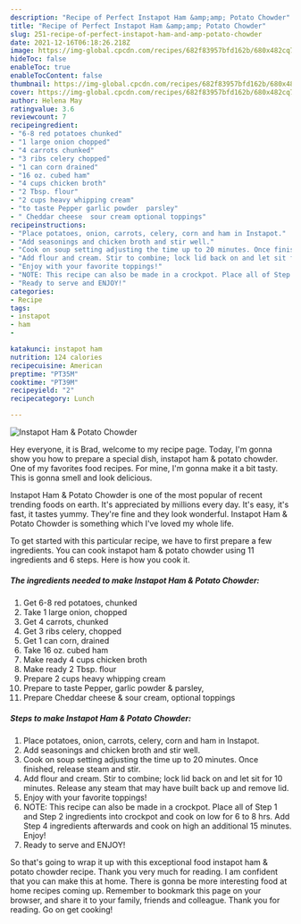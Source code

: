 ```yaml
---
description: "Recipe of Perfect Instapot Ham &amp;amp; Potato Chowder"
title: "Recipe of Perfect Instapot Ham &amp;amp; Potato Chowder"
slug: 251-recipe-of-perfect-instapot-ham-and-amp-potato-chowder
date: 2021-12-16T06:18:26.218Z
image: https://img-global.cpcdn.com/recipes/682f83957bfd162b/680x482cq70/instapot-ham-potato-chowder-recipe-main-photo.jpg
hideToc: false
enableToc: true
enableTocContent: false
thumbnail: https://img-global.cpcdn.com/recipes/682f83957bfd162b/680x482cq70/instapot-ham-potato-chowder-recipe-main-photo.jpg
cover: https://img-global.cpcdn.com/recipes/682f83957bfd162b/680x482cq70/instapot-ham-potato-chowder-recipe-main-photo.jpg
author: Helena May
ratingvalue: 3.6
reviewcount: 7
recipeingredient:
- "6-8 red potatoes chunked"
- "1 large onion chopped"
- "4 carrots chunked"
- "3 ribs celery chopped"
- "1 can corn drained"
- "16 oz. cubed ham"
- "4 cups chicken broth"
- "2 Tbsp. flour"
- "2 cups heavy whipping cream"
- "to taste Pepper garlic powder  parsley"
- " Cheddar cheese  sour cream optional toppings"
recipeinstructions:
- "Place potatoes, onion, carrots, celery, corn and ham in Instapot."
- "Add seasonings and chicken broth and stir well."
- "Cook on soup setting adjusting the time up to 20 minutes. Once finished, release steam and stir."
- "Add flour and cream. Stir to combine; lock lid back on and let sit for 10 minutes. Release any steam that may have built back up and remove lid."
- "Enjoy with your favorite toppings!"
- "NOTE: This recipe can also be made in a crockpot. Place all of Step 1 and Step 2 ingredients into crockpot and cook on low for 6 to 8 hrs. Add Step 4 ingredients afterwards and cook on high an additional 15 minutes. Enjoy!"
- "Ready to serve and ENJOY!"
categories:
- Recipe
tags:
- instapot
- ham
- 

katakunci: instapot ham  
nutrition: 124 calories
recipecuisine: American
preptime: "PT35M"
cooktime: "PT39M"
recipeyield: "2"
recipecategory: Lunch

---
```



![Instapot Ham &amp; Potato Chowder](https://img-global.cpcdn.com/recipes/682f83957bfd162b/680x482cq70/instapot-ham-potato-chowder-recipe-main-photo.jpg)

Hey everyone, it is Brad, welcome to my recipe page. Today, I'm gonna show you how to prepare a special dish, instapot ham &amp; potato chowder. One of my favorites food recipes. For mine, I'm gonna make it a bit tasty. This is gonna smell and look delicious.



Instapot Ham &amp; Potato Chowder is one of the most popular of recent trending foods on earth. It's appreciated by millions every day. It's easy, it's fast, it tastes yummy. They're fine and they look wonderful. Instapot Ham &amp; Potato Chowder is something which I've loved my whole life.


To get started with this particular recipe, we have to first prepare a few ingredients. You can cook instapot ham &amp; potato chowder using 11 ingredients and 6 steps. Here is how you cook it.

<!--inarticleads1-->

##### The ingredients needed to make Instapot Ham &amp; Potato Chowder:

1. Get 6-8 red potatoes, chunked
1. Take 1 large onion, chopped
1. Get 4 carrots, chunked
1. Get 3 ribs celery, chopped
1. Get 1 can corn, drained
1. Take 16 oz. cubed ham
1. Make ready 4 cups chicken broth
1. Make ready 2 Tbsp. flour
1. Prepare 2 cups heavy whipping cream
1. Prepare to taste Pepper, garlic powder &amp; parsley,
1. Prepare  Cheddar cheese &amp; sour cream, optional toppings




<!--inarticleads2-->

##### Steps to make Instapot Ham &amp; Potato Chowder:

1. Place potatoes, onion, carrots, celery, corn and ham in Instapot.
1. Add seasonings and chicken broth and stir well.
1. Cook on soup setting adjusting the time up to 20 minutes. Once finished, release steam and stir.
1. Add flour and cream. Stir to combine; lock lid back on and let sit for 10 minutes. Release any steam that may have built back up and remove lid.
1. Enjoy with your favorite toppings!
1. NOTE: This recipe can also be made in a crockpot. Place all of Step 1 and Step 2 ingredients into crockpot and cook on low for 6 to 8 hrs. Add Step 4 ingredients afterwards and cook on high an additional 15 minutes. Enjoy!
1. Ready to serve and ENJOY!



So that's going to wrap it up with this exceptional food instapot ham &amp; potato chowder recipe. Thank you very much for reading. I am confident that you can make this at home. There is gonna be more interesting food at home recipes coming up. Remember to bookmark this page on your browser, and share it to your family, friends and colleague. Thank you for reading. Go on get cooking!

